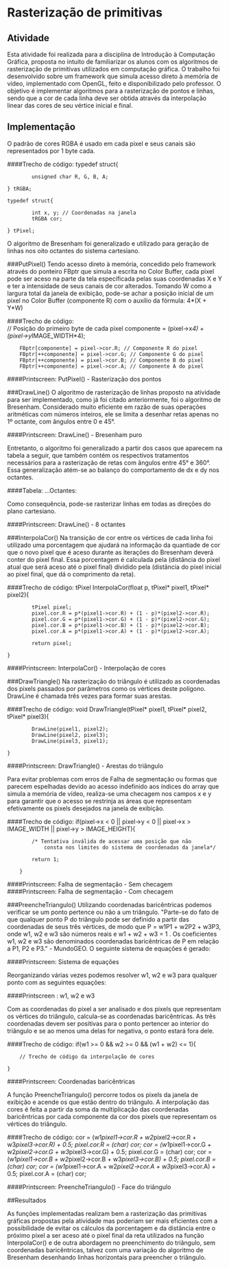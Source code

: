 # Rasterização de primitivas

## Atividade

Esta atividade foi realizada para a disciplina de Introdução à Computação Gráfica, proposta no intuito de familiarizar os alunos com os algoritmos de rasterização de primitivas utilizados em computação gráfica. O trabalho foi desenvolvido sobre um framework que simula acesso direto à memória de vídeo, implementado com OpenGL, feito e disponibilizado pelo professor. O objetivo é implementar algoritmos para a rasterização de pontos e linhas, sendo que a cor de cada linha deve ser obtida através da interpolação linear das cores de seu vértice inicial e final.

## Implementação

O padrão de cores RGBA é usado em cada pixel e seus canais são representados por 1 byte cada.

####Trecho de código:
	typedef struct{

    		unsigned char R, G, B, A;

	} tRGBA;

	typedef struct{

    		int x, y; // Coordenadas na janela
    		tRGBA cor;

	} tPixel;

O algoritmo de Bresenham foi generalizado e utilizado para geração de linhas nos oito octantes do sistema cartesiano.

###PutPixel()
Tendo acesso direto à memória, concedido pelo framework através do ponteiro FBptr que simula a escrita no Color Buffer, cada pixel pode ser aceso na parte da tela especificada pelas suas coordenadas X e Y e ter a intensidade de seus canais de cor alterados. Tomando W como a largura total da janela de exibição, pode-se achar a posição inicial de um pixel no Color Buffer (componente R) com o auxílio da fórmula:
	4*(X + Y*W)

####Trecho de código:	
	// Posição do primeiro byte de cada pixel
    	componente = (pixel->x*4) + (pixel->y*IMAGE_WIDTH*4);

    	FBptr[componente] = pixel->cor.R; // Componente R do pixel
    	FBptr[++componente] = pixel->cor.G; // Componente G do pixel
    	FBptr[++componente] = pixel->cor.B; // Componente B do pixel
    	FBptr[++componente] = pixel->cor.A; // Componente A do pixel

####Printscreen: PutPixel() - Rasterização dos pontos

###DrawLine()
O algoritmo de rasterização de linhas proposto na atividade para ser implementado, como já foi citado anteriormente, foi o algoritmo de Bresenham. Considerado muito eficiente em razão de suas operações aritméticas com números inteiros, ele se limita a desenhar retas apenas no 1º octante, com ângulos entre 0 e 45°.

####Printscreen: DrawLine() - Bresenham puro

Entretanto, o algoritmo foi generalizado a partir dos casos que aparecem na tabela a seguir, que também contém os respectivos tratamentos necessários para a rasterização de retas com ângulos entre 45° e 360°. Essa generalização atém-se ao balanço do comportamento de dx e dy nos octantes.

####Tabela:		...Octantes:

Como consequência, pode-se rasterizar linhas em todas as direções do plano cartesiano.

####Printscreen: DrawLine() - 8 octantes

###InterpolaCor()
Na transição de cor entre os vértices de cada linha foi utilizado uma porcentagem que ajudará na informação da quantiade de cor que o novo pixel que é aceso durante as iterações do Bresenham deverá conter do pixel final. Essa porcentagem é calculada pela (distância do pixel atual que será aceso até o pixel final) dividido pela (distância do pixel inicial ao pixel final, que dá o comprimento da reta).

####Trecho de código:
	tPixel InterpolaCor(float p, tPixel* pixel1, tPixel* pixel2){

    		tPixel pixel;
    		pixel.cor.R = p*(pixel1->cor.R) + (1 - p)*(pixel2->cor.R);
    		pixel.cor.G = p*(pixel1->cor.G) + (1 - p)*(pixel2->cor.G);
    		pixel.cor.B = p*(pixel1->cor.B) + (1 - p)*(pixel2->cor.B);
    		pixel.cor.A = p*(pixel1->cor.A) + (1 - p)*(pixel2->cor.A);

    		return pixel;

	}

####Printscreen: InterpolaCor() - Interpolação de cores

###DrawTriangle()
Na rasterização do triângulo é utilizado as coordenadas dos pixels passados por parâmetros como os vértices deste polígono. DrawLine é chamada três vezes para formar suas arestas.

####Trecho de código:
	void DrawTriangle(tPixel* pixel1, tPixel* pixel2, tPixel* pixel3){

    		DrawLine(pixel1, pixel2);
    		DrawLine(pixel2, pixel3);
    		DrawLine(pixel3, pixel1);

	}

####Printscreen: DrawTriangle() - Arestas do triângulo

Para evitar problemas com erros de Falha de segmentação ou formas que parecem espelhadas devido ao acesso indefinido aos índices do array que simula a memória de vídeo, realiza-se uma checagem nos campos x e y para garantir que o acesso se restrinja as áreas que representam efetivamente os pixels desejados na janela de exibição.

####Trecho de código:
	if(pixel->x < 0 || pixel->y < 0 ||
       	   pixel->x > IMAGE_WIDTH || pixel->y > IMAGE_HEIGHT){

       		/* Tentativa inválida de acessar uma posição que não
        		consta nos limites do sistema de coordenadas da janela*/

       		return 1;

    	}

####Printscreen: Falha de segmentação - Sem checagem
####Printscreen: Falha de segmentação - Com checagem

###PreencheTriangulo()
Utilizando coordenadas baricêntricas podemos verificar se um ponto pertence ou não a um triângulo. "Parte-se do fato de que qualquer ponto P do triângulo pode ser definido a partir das coordenadas de seus três vértices, de modo que P = w1P1 + w2P2 + w3P3, onde w1, w2 e w3 são números reais e w1 + w2 + w3 = 1 . Os coeficientes w1, w2 e w3 são denominados coordenadas baricêntricas de P em relação a P1, P2 e P3." - MundoGEO.
O seguinte sistema de equações é gerado:

####Printscreen: Sistema de equações

Reorganizando várias vezes podemos resolver w1, w2 e w3 para qualquer ponto com as seguintes equações:

####Printscreen : w1, w2 e w3

Com as coordenadas do pixel a ser analisado e dos pixels que representam os vértices do triângulo, calcula-se as coordenadas baricêntricas. As três coordenadas devem ser positivas para o ponto pertencer ao interior do triângulo e se ao menos uma delas for negativa, o ponto estará fora dele.

####Trecho de código:
	if(w1 >= 0 && w2 >= 0 && (w1 + w2) <= 1){
		
		// Trecho de código da interpolação de cores
	
	}

####Printscreen: Coordenadas baricêntricas

A função PreencheTriangulo() percorre todos os pixels da janela de exibição e acende os que estão dentro do triângulo. A interpolação das cores é feita a partir da soma da multiplicação das coordenadas baricêntricas por cada componente da cor dos pixels que representam os vértices do triângulo.

####Trecho de código:
	cor = (w1*pixel1->cor.R + w2*pixel2->cor.R + w3*pixel3->cor.R) + 0.5;
                 pixel.cor.R = (char) cor;
                 cor = (w1*pixel1->cor.G + w2*pixel2->cor.G + w3*pixel3->cor.G) + 0.5;
                 pixel.cor.G = (char) cor;
                 cor = (w1*pixel1->cor.B + w2*pixel2->cor.B + w3*pixel3->cor.B) + 0.5;
                 pixel.cor.B = (char) cor;
                 cor = (w1*pixel1->cor.A + w2*pixel2->cor.A + w3*pixel3->cor.A) + 0.5;
                 pixel.cor.A = (char) cor;

####Printscreen: PreencheTriangulo() - Face do triângulo

##Resultados

As funções implementadas realizam bem a rasterização das primitivas gráficas propostas pela atividade mas poderiam ser mais eficientes com a possibilidade de evitar os cálculos da porcentagem e da distância entre o próximo pixel a ser aceso até o pixel final da reta utilizados na função InterpolaCor() e de outra abordagem no preenchimento do triângulo, sem coordenadas baricêntricas, talvez com uma variação do algoritmo de Bresenham desenhando linhas horizontais para preencher o triângulo.

